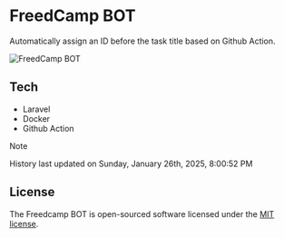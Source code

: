 # FreedCamp BOT

Automatically assign an ID before the task title based on Github Action.

![FreedCamp BOT](https://repository-images.githubusercontent.com/737932867/7d34798b-2680-471c-b089-a78a718d3d6a)

## Tech

- Laravel
- Docker
- Github Action

> [!NOTE]  
> History last updated on Sunday, January 26th, 2025, 8:00:52 PM

## License

The Freedcamp BOT is open-sourced software licensed under the [MIT license](https://opensource.org/licenses/MIT).
